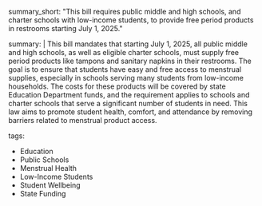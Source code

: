 summary_short: "This bill requires public middle and high schools, and charter schools with low-income students, to provide free period products in restrooms starting July 1, 2025."

summary: |
  This bill mandates that starting July 1, 2025, all public middle and high schools, as well as eligible charter schools, must supply free period products like tampons and sanitary napkins in their restrooms. The goal is to ensure that students have easy and free access to menstrual supplies, especially in schools serving many students from low-income households. The costs for these products will be covered by state Education Department funds, and the requirement applies to schools and charter schools that serve a significant number of students in need. This law aims to promote student health, comfort, and attendance by removing barriers related to menstrual product access.

tags:
  - Education
  - Public Schools
  - Menstrual Health
  - Low-Income Students
  - Student Wellbeing
  - State Funding
